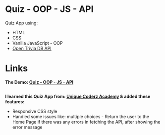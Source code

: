 # Quiz - OOP - JS - API
Quiz App using:
- HTML
- CSS
- Vanilla JavaScript - OOP
- [Open Trivia DB API](https://opentdb.com/)

# Links
**The Demo: [Quiz - OOP - JS - API](https://adam-books.github.io/quiz-oop-js/)**
##

**I learned this Quiz App from: [Unique Coderz Academy](https://www.youtube.com/watch?v=X9bjFzWU0bk&list=PLtFbQRDJ11kFJFzd5UNy5vSnkbR031vG9&index=55&t=111s) 
& added these features:**

- Responsive CSS style
- Handled some issues like: multiple choices - Return the user to the Home Page if there was any errors in fetching the API, after showing the error message
